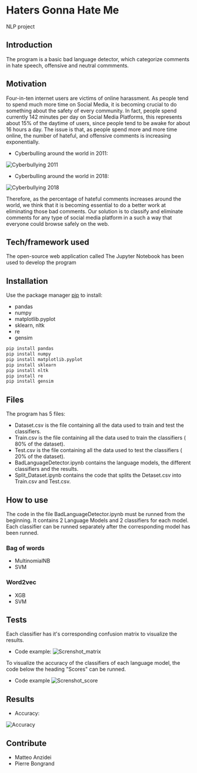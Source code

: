 # Haters Gonna Hate Me
NLP project

## Introduction 
The program is a basic bad language detector, which categorize comments in hate speech, offensive and neutral commments.

## Motivation
Four-in-ten internet users are victims of online harassment. As people tend to spend much more time on Social Media, it is becoming crucial to do something about the safety of every community. In fact, people spend currently 142 minutes per day on Social Media Platforms, this represents about 15% of the daytime of users, since people tend to be awake for about 16 hours a day.
The issue is that, as people spend more and more time online, the number of hateful, and offensive comments is increasing exponentially.

- Cyberbulling around the world in 2011:

![Cyberbullying 2011](https://github.com/matthew2511/Haters-gonna-hate-me-/blob/master/Images/Cyberbulling2011.jpeg)

- Cyberbulling around the world in 2018:

![Cyberbullying 2018](https://github.com/matthew2511/Haters-gonna-hate-me-/blob/master/Images/Global%20Views%20on%20Cyberbullying%202011%20to%202018.png)

Therefore, as the percentage of hateful comments increases around the world, we think that it is becoming essential to do a better work at eliminating those bad comments. Our solution is to classify and eliminate comments for any type of social media platform in a such a way that everyone could browse safely on the web.

## Tech/framework used
The open-source web application called The Jupyter Notebook has been used to develop the program

## Installation
Use the package manager [pip](https://pip.pypa.io/en/stable/) to install:
- pandas
- numpy
- matplotlib.pyplot
- sklearn, nltk
- re
- gensim
```bash
pip install pandas
pip install numpy
pip install matplotlib.pyplot
pip install sklearn
pip install nltk
pip install re
pip install gensim
```

## Files
The program has 5 files:
- Dataset.csv is the file containing all the data used to train and test the classifiers.
- Train.csv is the file containing all the data used to train the classifiers ( 80% of the dataset).
- Test.csv is the file containing all the data used to test the classifiers ( 20% of the dataset).
- BadLanguageDetector.ipynb contains the language models, the different classifiers and the results.
- Split_Dataset.ipynb contains the code that splits the Detaset.csv into Train.csv and Test.csv.

## How to use
The code in the file BadLanguageDetector.ipynb must be runned from the beginning. It contains 2 Language Models and 2 classifiers for each model. Each classifier can be runned separately after the corresponding model has been runned.
### Bag of words
- MultinomialNB 
- SVM
### Word2vec
- XGB
- SVM


## Tests
Each classifier has it's corresponding confusion matrix to visualize the results. 

- Code example:
![Screnshot_matrix](https://github.com/matthew2511/Haters-gonna-hate-me-/blob/master/Images/screnshoot_cm.jpeg)

To visualize the accuracy of the classifiers of each language model, the code below the heading "Scores" can be runned.

- Code example
![Screnshot_score](https://github.com/matthew2511/Haters-gonna-hate-me-/blob/master/Images/screnshoot_scores.jpeg)

## Results
- Accuracy: 

![Accuracy](https://github.com/matthew2511/Haters-gonna-hate-me-/blob/master/Images/Cyberbulling2011.jpeg)


## Contribute
- Matteo Anzidei
- Pierre Bongrand


